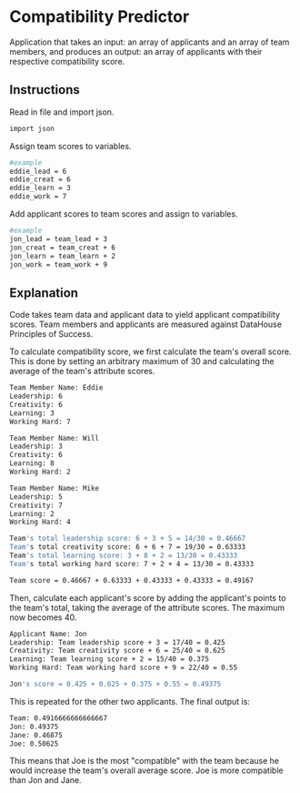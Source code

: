 # Compatibility Predictor
Application that takes an input: an array of applicants and an array of team members, and produces an output: an array of applicants with their respective compatibility score.

## Instructions

Read in file and import json.
```bash
import json
```

Assign team scores to variables.
```bash
#example
eddie_lead = 6
eddie_creat = 6
eddie_learn = 3
eddie_work = 7
```

Add applicant scores to team scores and assign to variables.
```bash
#example
jon_lead = team_lead + 3
jon_creat = team_creat + 6
jon_learn = team_learn + 2
jon_work = team_work + 9
```

## Explanation
Code takes team data and applicant data to yield applicant compatibility scores. Team members and applicants are measured against DataHouse Principles of Success.

To calculate compatibility score, we first calculate the team's overall score. This is done by setting an arbitrary maximum of 30 and calculating the average of the team's attribute scores.

```bash
Team Member Name: Eddie
Leadership: 6
Creativity: 6
Learning: 3
Working Hard: 7

Team Member Name: Will
Leadership: 3
Creativity: 6
Learning: 8
Working Hard: 2

Team Member Name: Mike
Leadership: 5
Creativity: 7
Learning: 2
Working Hard: 4

Team's total leadership score: 6 + 3 + 5 = 14/30 = 0.46667
Team's total creativity score: 6 + 6 + 7 = 19/30 = 0.63333
Team's total learning score: 3 + 8 + 2 = 13/30 = 0.43333
Team's total working hard score: 7 + 2 + 4 = 13/30 = 0.43333

Team score = 0.46667 + 0.63333 + 0.43333 + 0.43333 = 0.49167

```

Then, calculate each applicant's score by adding the applicant's points to the team's total, taking the average of the attribute scores. The maximum now becomes 40.
```bash
Applicant Name: Jon
Leadership: Team leadership score + 3 = 17/40 = 0.425
Creativity: Team creativity score + 6 = 25/40 = 0.625
Learning: Team learning score + 2 = 15/40 = 0.375
Working Hard: Team working hard score + 9 = 22/40 = 0.55

Jon's score = 0.425 + 0.625 + 0.375 + 0.55 = 0.49375
```

This is repeated for the other two applicants. The final output is:
```bash
Team: 0.4916666666666667
Jon: 0.49375
Jane: 0.46875
Joe: 0.50625
```
This means that Joe is the most "compatible" with the team because he would increase the team's overall average score. Joe is more compatible than Jon and Jane.
